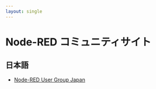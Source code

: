 ```yaml
---
layout: single
---
```


# Node-RED コミュニティサイト

## 日本語
- [Node-RED User Group Japan](https://nodered.jp/)

